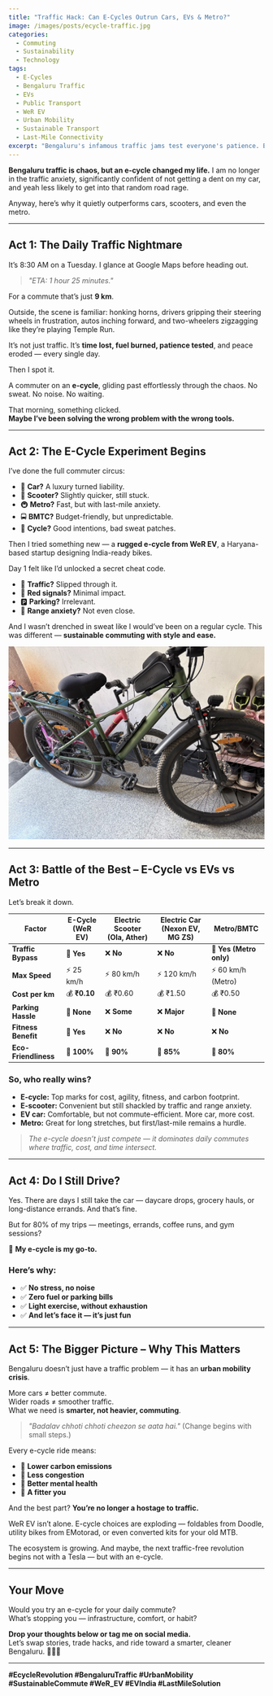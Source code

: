 ```yaml
---
title: "Traffic Hack: Can E-Cycles Outrun Cars, EVs & Metro?"
image: /images/posts/ecycle-traffic.jpg
categories:  
  - Commuting  
  - Sustainability  
  - Technology  
tags:  
  - E-Cycles  
  - Bengaluru Traffic  
  - EVs  
  - Public Transport  
  - WeR EV  
  - Urban Mobility  
  - Sustainable Transport  
  - Last-Mile Connectivity  
excerpt: "Bengaluru's infamous traffic jams test everyone's patience. But what if there's a way to bypass them altogether? This post explores why e-cycles are emerging as the ultimate commuting hack, beating cars, EVs, and even public transport."
---
```


**Bengaluru traffic is chaos, but an e-cycle changed my life.**  I am no longer in the traffic anxiety, significantly confident of not getting a dent on my car, and yeah less likely to get into that random road rage.

Anyway, here’s why it quietly outperforms cars, scooters, and even the metro.

---

## **Act 1: The Daily Traffic Nightmare**  

It’s 8:30 AM on a Tuesday. I glance at Google Maps before heading out.

> _"ETA: 1 hour 25 minutes."_  

For a commute that’s just **9 km**.

Outside, the scene is familiar: honking horns, drivers gripping their steering wheels in frustration, autos inching forward, and two-wheelers zigzagging like they’re playing Temple Run.

It’s not just traffic. It’s **time lost, fuel burned, patience tested**, and peace eroded — every single day.

Then I spot it.  

A commuter on an **e-cycle**, gliding past effortlessly through the chaos. No sweat. No noise. No waiting.  

That morning, something clicked.  
**Maybe I’ve been solving the wrong problem with the wrong tools.**

---

## **Act 2: The E-Cycle Experiment Begins**  

I’ve done the full commuter circus:  

- 🚗 **Car?** A luxury turned liability.  
- 🛵 **Scooter?** Slightly quicker, still stuck.  
- 🚇 **Metro?** Fast, but with last-mile anxiety.  
- 🚍 **BMTC?** Budget-friendly, but unpredictable.  
- 🚴 **Cycle?** Good intentions, bad sweat patches.

Then I tried something new — a **rugged e-cycle from WeR EV**, a Haryana-based startup designing India-ready bikes.

Day 1 felt like I’d unlocked a secret cheat code.  

- 💨 **Traffic?** Slipped through it.  
- 🛑 **Red signals?** Minimal impact.  
- 🅿️ **Parking?** Irrelevant.  
- 🔋 **Range anxiety?** Not even close.  

And I wasn’t drenched in sweat like I would’ve been on a regular cycle. This was different — **sustainable commuting with style and ease.**

![e-cycle in Bengaluru](/images/posts/life/ecycle.jpg)

---

## **Act 3: Battle of the Best – E-Cycle vs EVs vs Metro**  

Let’s break it down.

| **Factor**           | **E-Cycle (WeR EV)** | **Electric Scooter (Ola, Ather)** | **Electric Car (Nexon EV, MG ZS)** | **Metro/BMTC**        |
|----------------------|----------------------|------------------------------------|------------------------------------|------------------------|
| **Traffic Bypass**   | 🚀 **Yes**            | ❌ **No**                          | ❌ **No**                          | 🚀 **Yes (Metro only)** |
| **Max Speed**        | ⚡ 25 km/h            | ⚡ 80 km/h                          | ⚡ 120 km/h                        | ⚡ 60 km/h (Metro)      |
| **Cost per km**      | 💰 **₹0.10**          | 💰 ₹0.60                            | 💰 ₹1.50                          | 💰 ₹0.50                |
| **Parking Hassle**   | 🚀 **None**           | ❌ **Some**                         | ❌ **Major**                      | 🚀 **None**             |
| **Fitness Benefit**  | 🚴 **Yes**            | ❌ **No**                          | ❌ **No**                          | ❌ **No**               |
| **Eco-Friendliness** | 🌱 **100%**           | 🌱 **90%**                          | 🌱 **85%**                        | 🌱 **80%**              |

### **So, who really wins?**

- **E-cycle:** Top marks for cost, agility, fitness, and carbon footprint.
- **E-scooter:** Convenient but still shackled by traffic and range anxiety.
- **EV car:** Comfortable, but not commute-efficient. More car, more cost.
- **Metro:** Great for long stretches, but first/last-mile remains a hurdle.

> _The e-cycle doesn’t just compete — it dominates daily commutes where traffic, cost, and time intersect._

---

## **Act 4: Do I Still Drive?**

Yes. There are days I still take the car — daycare drops, grocery hauls, or long-distance errands. And that’s fine.

But for 80% of my trips — meetings, errands, coffee runs, and gym sessions?

🚴 **My e-cycle is my go-to.**

### Here’s why:
- ✅ **No stress, no noise**
- ✅ **Zero fuel or parking bills**
- ✅ **Light exercise, without exhaustion**
- ✅ **And let’s face it — it’s just fun**

---

## **Act 5: The Bigger Picture – Why This Matters**

Bengaluru doesn’t just have a traffic problem — it has an **urban mobility crisis**.

More cars ≠ better commute.  
Wider roads ≠ smoother traffic.  
What we need is **smarter, not heavier, commuting**.

> _"Badalav chhoti chhoti cheezon se aata hai."_ (Change begins with small steps.)

Every e-cycle ride means:

- 🌿 **Lower carbon emissions**
- 🚦 **Less congestion**
- 🧠 **Better mental health**
- 💪 **A fitter you**

And the best part? **You’re no longer a hostage to traffic.**

WeR EV isn’t alone. E-cycle choices are exploding — foldables from Doodle, utility bikes from EMotorad, or even converted kits for your old MTB.

The ecosystem is growing. And maybe, the next traffic-free revolution begins not with a Tesla — but with an e-cycle.

---

## **Your Move**  

Would you try an e-cycle for your daily commute?  
What’s stopping you — infrastructure, comfort, or habit?

**Drop your thoughts below or tag me on social media.**  
Let’s swap stories, trade hacks, and ride toward a smarter, cleaner Bengaluru. 🚴‍♂️💡

---

**#EcycleRevolution #BengaluruTraffic #UrbanMobility #SustainableCommute #WeR_EV #EVIndia #LastMileSolution**
